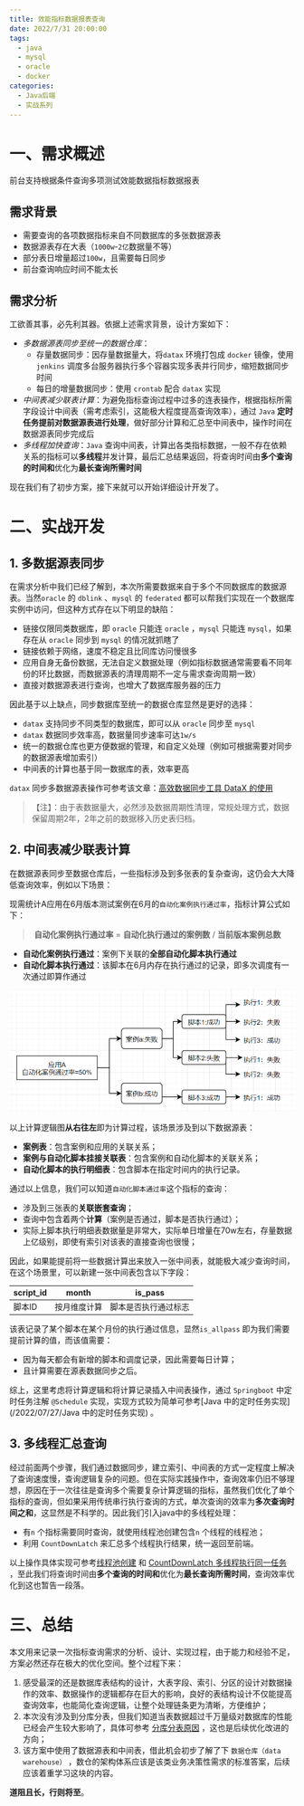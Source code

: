 ```yaml
---
title: 效能指标数据报表查询
date: 2022/7/31 20:00:00
tags: 
  - java
  - mysql
  - oracle
  - docker
categories: 
  - Java后端
  - 实战系列
---
```




# 一、需求概述

前台支持根据条件查询多项测试效能数据指标数据报表

## 需求背景

- 需要查询的各项数据指标来自不同数据库的多张数据源表
- 数据源表存在大表（`1000w`-`2亿`数据量不等）
- 部分表日增量超过`100w`，且需要每日同步
- 前台查询响应时间不能太长

## 需求分析

工欲善其事，必先利其器。依据上述需求背景，设计方案如下：

- *多数据源表同步至统一的数据仓库*：
  - 存量数据同步：因存量数据量大，将`datax` 环境打包成 `docker` 镜像，使用 `jenkins` 调度多台服务器执行多个容器实现多表并行同步，缩短数据同步时间
  - 每日的增量数据同步：使用 `crontab` 配合 `datax` 实现
- *中间表减少联表计算*：为避免指标查询过程中过多的连表操作，根据指标所需字段设计中间表（需考虑索引，这能极大程度提高查询效率），通过 `Java` **定时任务提前对数据源表进行处理**，做好部分计算和汇总至中间表中，操作时间在数据源表同步完成后
- *多线程加快查询*：`Java` 查询中间表，计算出各类指标数据，一般不存在依赖关系的指标可以**多线程**并发计算，最后汇总结果返回，将查询时间由**多个查询的时间和**优化为**最长查询所需时间**

现在我们有了初步方案，接下来就可以开始详细设计开发了。



# 二、实战开发



## 1. 多数据源表同步 

在需求分析中我们已经了解到，本次所需要数据来自于多个不同数据库的数据源表。当然`oracle`  的 `dblink` 、`mysql` 的 `federated` 都可以帮我们实现在一个数据库实例中访问，但这种方式存在以下明显的缺陷：

- 链接仅限同类数据库，即 `oracle` 只能连 `oracle` ，`mysql` 只能连 `mysql`，如果存在从 `oracle` 同步到 `mysql` 的情况就抓瞎了
- 链接依赖于网络，速度不稳定且比同库访问慢很多
- 应用自身无备份数据，无法自定义数据处理（例如指标数据通常需要看不同年份的环比数据，而数据源表的清理周期不一定与需求查询周期一致）
- 直接对数据源表进行查询，也增大了数据库服务器的压力

因此基于以上缺点，同步数据库至统一的数据仓库显然是更好的选择：

- `datax` 支持同步不同类型的数据库，即可以从 `oracle` 同步至 `mysql` 
- `datax` 数据同步效率高，数据量同步速率可达`1w/s` 
-  统一的数据仓库也更方便数据的管理，和自定义处理（例如可根据需要对同步的数据源表增加索引）
-  中间表的计算也基于同一数据库的表，效率更高

`datax` 同步多数据源表操作可参考该文章：[高效数据同步工具 DataX 的使用](/2022/07/29/高效数据同步工具DataX的使用) 

> 【注】：由于表数据量大，必然涉及数据周期性清理，常规处理方式，数据保留周期2年，2年之前的数据移入历史表归档。



## 2. 中间表减少联表计算

在数据源表同步至数据仓库后，一些指标涉及到多张表的复杂查询，这仍会大大降低查询效率，例如以下场景：

现需统计A应用在6月版本测试案例在6月的`自动化案例执行通过率`，指标计算公式如下：

> ​     **自动化案例执行通过率** = **自动化执行通过的案例数** / **当前版本案例总数**


 - **自动化案例执行通过**：案例下关联的**全部自动化脚本执行通过**
 - **自动化脚本执行通过**：该脚本在6月内存在执行通过的记录，即多次调度有一次通过即算作通过

![1659012565648](../blog-assets/多数据源大表查询思路/1659012565648.png)

以上计算逻辑图**从右往左**即为计算过程，该场景涉及到以下数据源表：

- **案例表**：包含案例和应用的关联关系；
- **案例与自动化脚本挂接关联表**：包含案例和自动化脚本的关联关系；
- **自动化脚本的执行明细表**：包含脚本在指定时间内的执行记录。

通过以上信息，我们可以知道`自动化脚本通过率`这个指标的查询：

- 涉及到三张表的**关联嵌套查询**；
- 查询中包含着两个**计算**（案例是否通过，脚本是否执行通过）；
- 实际上脚本执行明细表数据量是非常大，实际单日增量在70w左右，存量数据上亿级别，即使有索引对该表的直接查询也很慢；

因此，如果能提前将一些数据计算出来放入一张中间表，就能极大减少查询时间，在这个场景里，可以新建一张中间表包含以下字段：

| script_id | month        | is_pass              |
| --------- | ------------ | -------------------- |
| 脚本ID    | 按月维度计算 | 脚本是否执行通过标志 |

该表记录了某个脚本在某个月份的执行通过信息，显然`is_allpass` 即为我们需要提前计算的值，而该值需要：

- 因为每天都会有新增的脚本和调度记录，因此需要每日计算；
- 且计算需要在源表数据同步之后。

综上，这里考虑将计算逻辑和将计算记录插入中间表操作，通过 `Springboot` 中定时任务注解 `@Schedule` 实现，实现方式较为简单可参考[Java 中的定时任务实现](/2022/07/27/Java 中的定时任务实现) 。



## 3. 多线程汇总查询

经过前面两个步骤，我们通过数据同步，建立索引、中间表的方式一定程度上解决了查询速度慢，查询逻辑复杂的问题。但在实际实践操作中，查询效率仍旧不够理想，原因在于一次往往是查询多个需要复杂计算逻辑的指标，虽然我们优化了单个指标的查询，但如果采用传统串行执行查询的方式，单次查询的效率为**多次查询时间之和**，这显然是不科学的。因此我们引入java中的多线程处理：

- 有`n` 个指标需要同时查询，就使用线程池创建包含`n` 个线程的线程池；
- 利用 `CountDownLatch` 来汇总多个线程执行结果，统一返回至前端。

以上操作具体实现可参考[线程池创建](/2022/07/06/异步调用(一)) 和 [CountDownLatch 多线程执行同一任务]() ，至此我们将查询时间由**多个查询的时间和**优化为**最长查询所需时间**，查询效率优化到这也暂告一段落。



# 三、总结

本文用来记录一次指标查询需求的分析、设计、实现过程，由于能力和经验不足，方案必然还存在极大的优化空间。整个过程下来：

1. 感受最深的还是数据库表结构的设计，大表字段、索引、分区的设计对数据操作的效率、数据操作的逻辑都存在巨大的影响，良好的表结构设计不仅能提高查询效率，也能简化查询逻辑，让整个处理链条更为清晰，方便维护；
2. 本次没有涉及到分库分表，但我们知道当表数据超过千万量级对数据库的性能已经会产生较大影响了，具体可参考  [分库分表原因](https://blog.csdn.net/m0_48383346/article/details/116999608?ops_request_misc=%7B%22request%5Fid%22%3A%22165925327116781432942421%22%2C%22scm%22%3A%2220140713.130102334..%22%7D&request_id=165925327116781432942421&biz_id=0&utm_medium=distribute.pc_search_result.none-task-blog-2~all~top_positive~default-1-116999608-null-null.142^v35^experiment_2_v1&utm_term=分库分表&spm=1018.2226.3001.4187) ，这也是后续优化改进的方向；
3. 该方案中使用了数据源表和中间表，借此机会初步了解了下 `数据仓库（data warehouse）` ，数仓的架构体系应该是该类业务决策性需求的标准答案，后续应该着重学习这块的内容。

**道阻且长，行则将至**。